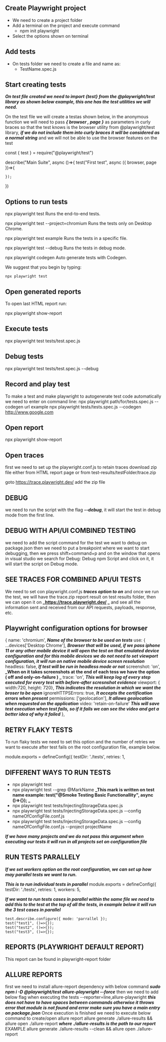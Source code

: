 ## Create Playwright project

* We need to create a project folder
* Add a terminal on the project and execute command 
    - npm init playwright
* Select the options shown on terminal


## Add tests
* On tests folder we need to create a file and name as:
    - TestName.spec.js

## Start creating tests

**_On test file created we need to import {test} from the @playwright/test library as shown below example, this one has the test utilities we will need._** 

On the test file we will create a testas shown below, in the anonymous function we will need to pass **_{ browser , page }_** as parameters in curly braces so that the test knows is the browser utility from @playwright/test library, **_if we do not include them into curly braces it will be considered as a normal string_** and we will not be able to use the browser features on the test

const { test } = require("@playwright/test")

describe("Main Suite", async ()=>{
    test("First test", async ({ browser, page })=>{
        
    });
})

## Options to run tests
npx playwright test
    Runs the end-to-end tests.

  npx playwright test --project=chromium
    Runs the tests only on Desktop Chrome.

  npx playwright test example
    Runs the tests in a specific file.

  npx playwright test --debug
    Runs the tests in debug mode.

  npx playwright codegen
    Auto generate tests with Codegen.

We suggest that you begin by typing:

    npx playwright test

## Open generated reports 
To open last HTML report run:

  npx playwright show-report

## Execute tests
npx playwright test tests/test.spec.js

## Debug tests
npx playwright test tests/test.spec.js --debug

## Record and play test
To make a test and make playwright to autogenerate test code automatically
we need to enter on command line:
npx playwright path/for/tests.spec.js --codegen url
example 
npx playwright tests/tests.spec.js --codegen http://www.google.com

## Open report
npx playwright show-report

## Open traces
first we need to set up the playwright.conf.js to retain traces
download zip file either from HTML report page or from test-results/testFolder/trace.zip

goto https://trace.playwright.dev/ 
add the zip file

## DEBUG

we need to run the script with the flag **_--debug_**, it will start the test in debug mode from the first line.

## DEBUG WITH API/UI COMBINED TESTING
we need to add the script command for the test we want to debug on package.json
then we need to put a breakpoint where we want to start debugging, then we press shift+command+p and on the window that opens in visual studio we search for Debug: Debug npm Script and click on it, it will start the script on Debug mode.

## SEE TRACES FOR COMBINED API/UI TESTS
We need to set con playwright.conf.js **_traces option to on_** and once we run the test, we will have the trace.zip report result on test results folder, then we can open it on **_https://trace.playwright.dev/ _** and see all the information sent and received from our API requests, payloads, response, etc.

## Playwright configuration options for browser

{
      name: 'chromium',  **_Name of the browser to be used on tests_**
      use: { 
        ...devices['Desktop Chrome'], **_Browser that will be used, if we pass iphone 11 or any other mobile device it will open the test on that emulated device configuration and for this mobile devices we do not need to set viewport configuration, it will run on native mobile device screen resolution_**
        headless: false, **_If test will be run in headless mode or not_**
        screenshot: 'on', **_When on it takes screenshots at the end of each tess we have the option ( off and only-on-failure ) _**
        trace: 'on', **_This will keep log of every step executed for every test with before-after scresnshot evidence_** 
        viewport: { width:720, height: 720}, **_This indicates the resolution in which we want the broser to be open_**
        ignoreHTTPSErrors: true, **_It accepts the certification errors when present_**
        permissions: ['geolocation'], **_It allows geolocation when requested on the application_**
        video: 'retain-on-failure' **_This will save test execution when test fails, so if it fails we can see the video and get a better idea of why it failed_**
    },

## RETRY FLAKY TESTS
To run flaky tests we need to set this option and the number of retries we want to execute after test fails on the root configuration file, example below.

module.exports = defineConfig({
  testDir: './tests',
  retries: 1,


## DIFFERENT WAYS TO RUN TESTS
- npx playwright test
- npx playwright test --grep @MarkName **_This mark is written on test name example: test("@Smoke Testing Basic Functionallity", async ()=>{});   _**
- npx playwright test tests/InjectingStorageData.spec.js
- npx playwright test tests/InjectingStorageData.spec.js --config nameOfConfigFile.conf.js
- npx playwright test tests/InjectingStorageData.spec.js --config nameOfConfigFile.conf.js --project projectName

**_If we have many projects and we do not pass this argument when executing our tests it will run in all projects set on configuration file_**

## RUN TESTS PARALLELY
**_If we set workers option on the root configuration, we can set up how may parallel tests we want to run._**

**_This is to run individual tests in parallel_**
module.exports = defineConfig({
  testDir: './tests',
  retries: 1,
  workers: 5,

**_If we want to run tests cases in parallel within the same file we need to add this to the test at the top of all the tests, in example below it will run the 3 test cases in parallel_**
~~~
test.describe.configure({ mode: 'parrallel });
test("test1", ()=>{});
test("test2", ()=>{});
test("test3", ()=>{});
~~~

## REPORTS (PLAYWRIGHT DEFAULT REPORT)
This report can be found in playwright-report folder


## ALLURE REPORTS
first we need to install allure-report dependency with below command
***_sudo npm i -D @playwright/test allure-playwright --force_***
then we need to add below flag when executing the tests
--reporter=line,allure-playwright **_this does not have to have spaces between commands otherwise it throws error that module is not found and error make sure you have a main entry on package.json_**
Once execution is finished we need to execute below command to create/open allure report
allure generate ./allure-results && allure open ./allure-report **_where ./allure-results is the path to our report_**
EXAMPLE
allure generate ./allure-results --clean && allure open ./allure-report

